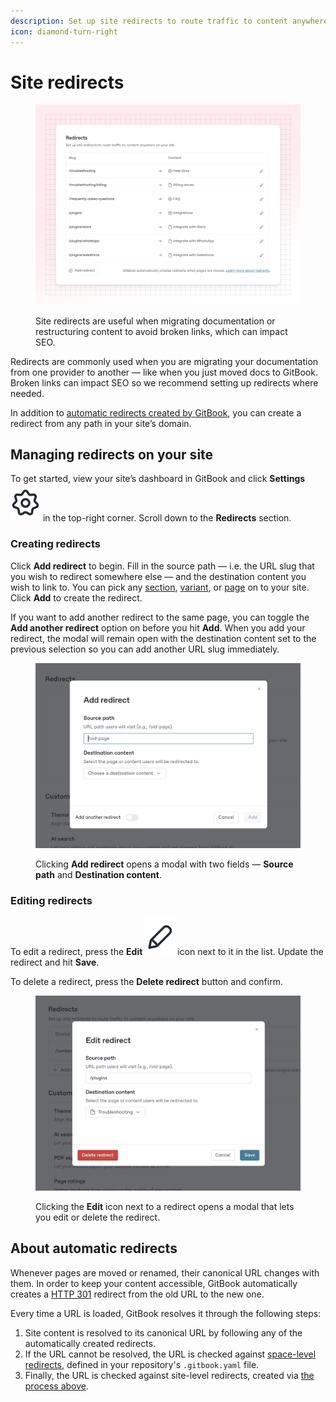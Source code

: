 ```yaml
---
description: Set up site redirects to route traffic to content anywhere on your site
icon: diamond-turn-right
---
```


# Site redirects

<figure><img src="../.gitbook/assets/Redirects.png" alt=""><figcaption><p>Site redirects are useful when migrating documentation or restructuring content to avoid broken links, which can impact SEO.</p></figcaption></figure>

Redirects are commonly used when you are migrating your documentation from one provider to another — like when you just moved docs to GitBook. Broken links can impact SEO so we recommend setting up redirects where needed.

In addition to [automatic redirects created by GitBook](site-redirects.md#about-automatic-redirects), you can create a redirect from any path in your site’s domain.

## Managing redirects on your site

To get started, view your site’s dashboard in GitBook and click **Settings** <picture><source srcset="../.gitbook/assets/settings-dark.png" media="(prefers-color-scheme: dark)"><img src="../.gitbook/assets/settings-light.png" alt="" data-size="line"></picture> in the top-right corner. Scroll down to the **Redirects** section.

### Creating redirects

Click **Add redirect** to begin. Fill in the source path — i.e. the URL slug that you wish to redirect somewhere else — and the destination content you wish to link to. You can pick any [section](site-structure-and-navigation/site-sections.md), [variant](site-structure-and-navigation/publish-multiple-spaces-on-one-site.md), or [page](../content-editor/editor/content-structure/content-in-a-space.md) on to your site. Click **Add** to create the redirect.&#x20;

If you want to add another redirect to the same page, you can toggle the **Add another redirect** option on before you hit **Add**. When you add your redirect, the modal will remain open with the destination content set to the previous selection so you can add another URL slug immediately.

<figure><img src="../.gitbook/assets/Screenshot 2024-11-26 at 19.58.22.png" alt=""><figcaption><p>Clicking <strong>Add redirect</strong> opens a modal with two fields — <strong>Source path</strong> and <strong>Destination content</strong>.</p></figcaption></figure>

### Editing redirects

To edit a redirect, press the **Edit** <picture><source srcset="../.gitbook/assets/edit-dark.png" media="(prefers-color-scheme: dark)"><img src="../.gitbook/assets/edit-light.png" alt="" data-size="line"></picture> icon next to it in the list. Update the redirect and hit **Save**.

To delete a redirect, press the **Delete redirect** button and confirm.

<figure><img src="../.gitbook/assets/Screenshot 2024-11-26 at 20.20.04.png" alt=""><figcaption><p>Clicking the <strong>Edit</strong> icon next to a redirect opens a modal that lets you edit or delete the redirect. </p></figcaption></figure>

## About automatic redirects

Whenever pages are moved or renamed, their canonical URL changes with them. In order to keep your content accessible, GitBook automatically creates a [HTTP 301](https://en.wikipedia.org/wiki/HTTP_301) redirect from the old URL to the new one.&#x20;

Every time a URL is loaded, GitBook resolves it through the following steps:

1. Site content is resolved to its canonical URL by following any of the automatically created redirects.
2. If the URL cannot be resolved, the URL is checked against [space-level redirects](../integrations/git-sync/content-configuration.md#redirects), defined in your repository's `.gitbook.yaml` file.
3. Finally, the URL is checked against site-level redirects, created via [the process above](site-redirects.md#creating-redirects).
